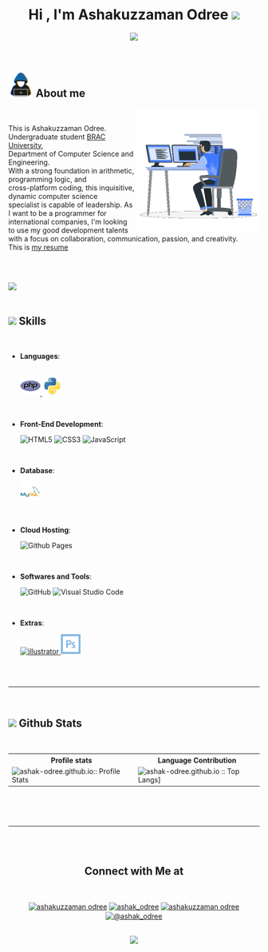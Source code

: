 
<h1 align="center"><b>Hi , I'm Ashakuzzaman Odree </b><img src="https://media.giphy.com/media/hvRJCLFzcasrR4ia7z/giphy.gif" width="35"></h1>

<p align="center">
  <a href="https://github.com/DenverCoder1/readme-typing-svg"><img src="https://readme-typing-svg.herokuapp.com?font=Time+New+Roman&color=cyan&size=25&center=true&vCenter=true&width=600&height=100&lines=Assalamu+O+Alaikum+Warahmatullah;I+am+Odree;Undergraduate+Student+BRAC+University;CSE+Department;"></a>
</p>


<br>



	
## <picture><img src = "https://github.com/ashak-odree/ashak-odree/blob/main/gif/about_me.gif" width = 50px></picture> **About me**

<picture> <img align="right" src="https://github.com/ashak-odree/ashak-odree/blob/main/gif/Right_Side.gif" width = 250px></picture>

<br>

This is Ashakuzzaman Odree. <br>
Undergraduate student <a href="https://www.bracu.ac.bd/">BRAC University</a>, <br>
Department of Computer Science and Engineering.<br>
With a strong foundation in arithmetic, programming logic, and <br>
cross-platform coding, this inquisitive, dynamic computer science <br>
specialist is capable of leadership. As I want to be a programmer for <br>
international companies, I'm looking to use my good development talents <br>
with a focus on collaboration, communication, passion, and creativity.<br>
This is [my resume](https://drive.google.com/file/d/1jxDYnRF3iTvDpHS5TH162wg8HDAuKRgC/view?usp=sharing)

<br><br>

<img src="https://user-images.githubusercontent.com/73097560/115834477-dbab4500-a447-11eb-908a-139a6edaec5c.gif"><br><br>

## <img src="https://media2.giphy.com/media/QssGEmpkyEOhBCb7e1/giphy.gif?cid=ecf05e47a0n3gi1bfqntqmob8g9aid1oyj2wr3ds3mg700bl&rid=giphy.gif" width ="25"><b> Skills</b>
<br>

<p align="center">

- **Languages**:
	
   <br>
    <a href="https://www.php.net" target="_blank" rel="noreferrer"> <img src="https://raw.githubusercontent.com/devicons/devicon/master/icons/php/php-original.svg" alt="php" width="40" height="40"/> </a><a href="https://www.python.org" target="_blank" rel="noreferrer"> <img src="https://raw.githubusercontent.com/devicons/devicon/master/icons/python/python-original.svg" alt="python" width="40" height="40"/> </a>
	
	
  

<br>   
    
- **Front-End Development**:

   ![HTML5](https://img.shields.io/badge/HTML5%20-%23E34F26.svg?style=for-the-badge&logo=html5&logoColor=white)
   ![CSS3](https://img.shields.io/badge/CSS%20-%231572B6.svg?style=for-the-badge&logo=css3&logoColor=white)
   ![JavaScript](https://img.shields.io/badge/JavaScript%20-%23F7DF1E.svg?style=for-the-badge&logo=javascript&logoColor=black)

<br>

- **Database**:
	
	
	<a href="https://www.mysql.com/" target="_blank" rel="noreferrer"> <img src="https://raw.githubusercontent.com/devicons/devicon/master/icons/mysql/mysql-original-wordmark.svg" alt="mysql" width="40" height="40"/> </a> 

<br>

- **Cloud Hosting**:

    ![Github Pages](https://img.shields.io/badge/GitHub%20Pages-%23327FC7.svg?style=for-the-badge&logo=github&logoColor=white)
    
<br>

- **Softwares and Tools**:

    ![GitHub](https://img.shields.io/badge/github-%23121011.svg?style=for-the-badge&logo=github&logoColor=white)
    ![Visual Studio Code](https://img.shields.io/badge/Visual%20Studio%20Code-0078d7.svg?style=for-the-badge&logo=visual-studio-code&logoColor=white)

<br>

- **Extras**:

	<a href="https://www.adobe.com/in/products/illustrator.html" target="_blank" rel="noreferrer"> <img src="https://www.vectorlogo.zone/logos/adobe_illustrator/adobe_illustrator-icon.svg" alt="illustrator" width="40" height="40"/> </a> <a href="https://www.photoshop.com/en" target="_blank" rel="noreferrer"> <img src="https://raw.githubusercontent.com/devicons/devicon/master/icons/photoshop/photoshop-line.svg" alt="photoshop" width="40" height="40"/> </a>
	

</p>

<br>
<br>

-----

<br>


## <img src="https://media.giphy.com/media/iY8CRBdQXODJSCERIr/giphy.gif" width="35"><b> Github Stats </b>
<br>

<div align="center">

<table>
      <tr>
       <th>Profile stats  </th>
       <th>Language Contribution</th>
      </tr>
      <tr>
       <td><img alt="ashak-odree.github.io:: Profile Stats" src="https://github-readme-stats.vercel.app/api?username=ashak-odree&show_icons=true&theme=dark"> </td>
       <td><img alt="ashak-odree.github.io :: Top Langs]" src="https://github-readme-stats.vercel.app/api/top-langs/?username=ashak-odree&langs_count=10&theme=tokyonight&layout=compact&hide=html"> </td>
      </tr>
   </table>
<br>
<br>
<br>

-----

<br>
<br>

## <b>Connect with Me at</b>
<br>
<div align='center'>





<a href="https://www.facebook.com/ashak.odree/" target="blank"><img align="center" src="https://raw.githubusercontent.com/rahuldkjain/github-profile-readme-generator/master/src/images/icons/Social/facebook.svg" alt="ashakuzzaman odree" height="30" width="40" /></a>
<a href="https://www.instagram.com/ashak_odree/" target="blank"><img align="center" src="https://raw.githubusercontent.com/rahuldkjain/github-profile-readme-generator/master/src/images/icons/Social/instagram.svg" alt="ashak_odree" height="30" width="40" /></a>
<a href="https://www.linkedin.com/in/ashak-odree/" target="blank"><img align="center" src="https://raw.githubusercontent.com/rahuldkjain/github-profile-readme-generator/master/src/images/icons/Social/linked-in-alt.svg" alt="ashakuzzaman odree" height="30" width="40" /></a>
<a href="https://twitter.com/ashak_odree" target="blank"><img align="center" src="https://raw.githubusercontent.com/rahuldkjain/github-profile-readme-generator/master/src/images/icons/Social/twitter.svg" alt="@ashak_odree" height="30" width="40" /></a>
	
	
	
	
	


</div>
<br>
<img src="https://user-images.githubusercontent.com/73097560/115834477-dbab4500-a447-11eb-908a-139a6edaec5c.gif">



